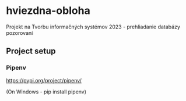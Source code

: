 # hviezdna-obloha
Projekt na Tvorbu informačných systémov 2023 - prehliadanie databázy pozorovaní

## Project setup

### Pipenv
https://pypi.org/project/pipenv/

(On Windows - pip install pipenv)
